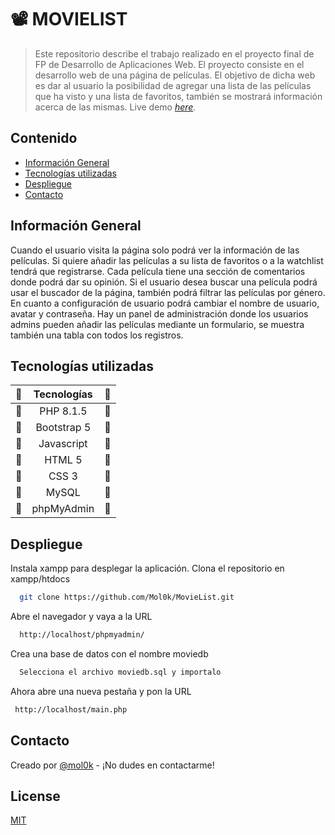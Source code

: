 # 📽 MOVIELIST 
> Este repositorio describe el trabajo realizado en el proyecto final de FP de Desarrollo de Aplicaciones Web. El proyecto consiste en el desarrollo web de una página de películas. El objetivo de dicha web es dar al usuario la posibilidad de agregar una lista de las películas que ha visto y una lista de favoritos, también se mostrará información acerca de las mismas.
>  Live demo [_here_](http://the-movies-lists.herokuapp.com/). 

## Contenido
* [Información General](#información-general)
* [Tecnologías utilizadas](#tecnologías-utilizadas)
* [Despliegue](#despliegue)
* [Contacto](#contacto)


## Información General
Cuando el usuario visita la página solo podrá ver la información de las películas. Si quiere añadir las películas a su lista de favoritos o a la watchlist tendrá que registrarse. Cada película tiene una sección de comentarios donde podrá dar su opinión. Si el usuario desea buscar una película podrá usar el buscador de la página, también podrá filtrar las películas por género. En cuanto a configuración de usuario podrá cambiar el nombre de usuario, avatar y contraseña. Hay un panel de administración donde los usuarios admins pueden añadir las películas mediante un formulario, se muestra también una tabla con todos los registros.

## Tecnologías utilizadas
| 	🔧	 | 	Tecnologías	 | 	🔧	 | 
| 	:-----:	 | 	:-----:	 | 	:-----:	 | 
| 	🔧	| 	PHP 8.1.5	| 	🔧	 | 
| 	🔧	| 	Bootstrap	5| 	🔧	 | 
| 	🔧	| 	Javascript	| 	🔧	 | 
| 	🔧	| 	HTML	5| 	🔧	 | 
| 	🔧	| 	CSS 3	| 	🔧	 | 
| 	🔧	| 	MySQL	| 	🔧	 |
| 	🔧	| 	phpMyAdmin| 	🔧	 | 


## Despliegue
Instala xampp para desplegar la aplicación.
Clona el repositorio en xampp/htdocs

```bash
  git clone https://github.com/Mol0k/MovieList.git
```

Abre el navegador y vaya a la URL

```bash
  http://localhost/phpmyadmin/
```

Crea una base de datos con el nombre moviedb

```bash
  Selecciona el archivo moviedb.sql y importalo
```

Ahora abre una nueva pestaña y pon la URL

```bash
 http://localhost/main.php
```


## Contacto
Creado por [@mol0k](https://www.example.es/) - ¡No dudes en contactarme!

## License

[MIT](https://choosealicense.com/licenses/mit/)
